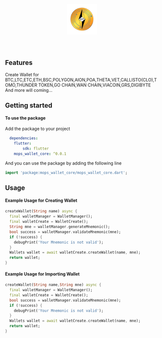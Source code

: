 <html>
<head>
<meta name="google-site-verification" content="3DzEdBE4aebRdPgDP0Ad4pB2rvRaAR9cqJdiR-WyQjM" />
</head>
<p align="center">
    <img src="https://raw.githubusercontent.com/MyoThuHtay/MyoThuHtay/1b90bb08016310e07d88b9b3a481997fb39f356d/mops.png"
        height="100">
</p>
<br>
<br>
 

## Features
<p align="left">
    Create Wallet for BTC,LTC,ETC,ETH,BSC,POLYGON,AION,POA,THETA,VET,CALLISTO(CLO),TOMO,THUNDER TOKEN,GO CHAIN,WAN CHAIN,VIACOIN,GRS,DIGIBYTE And more will coming...
</p>

## Getting started


#### To use the package
<p align="left">
Add the package to your project

```yaml
  dependencies:
    flutter:
        sdk: flutter
    mops_wallet_core: ^0.0.1
```
<p>  And you can use the package by adding the following line</p>
    
```dart
import 'package:mops_wallet_core/mops_wallet_core.dart';
```
</p>

## Usage

#### Example Usage for Creating Wallet
```dart
createWallet(String name) async {
  final walletManager = WalletManager();
  final walletCreate = WalletCreate();
  String mne = walletManager.generateMnemonic();
  bool success = walletManager.validateMnemonic(mne);
  if (!success) {
    debugPrint('Your Mnemonic is not valid');
  }
  Wallets wallet = await walletCreate.createWallet(name, mne);
  return wallet;
}
```
#### Example Usage for Importing Wallet
```dart
createWallet(String name,String mne) async {
  final walletManager = WalletManager();
  final walletCreate = WalletCreate();
  bool success = walletManager.validateMnemonic(mne);
  if (!success) {
    debugPrint('Your Mnemonic is not valid');
  }
  Wallets wallet = await walletCreate.createWallet(name, mne);
  return wallet;
}
```



</html>
